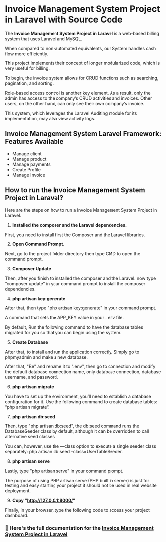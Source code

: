# Invoice Management System Project in Laravel with Source Code

The **Invoice Management System Project in Laravel** is a web-based billing system that uses Laravel and MySQL.

When compared to non-automated equivalents, our System handles cash flow more efficiently.

This project implements their concept of longer modularized code, which is very useful for billing.

To begin, the invoice system allows for CRUD functions such as searching, pagination, and sorting.

Role-based access control is another key element. As a result, only the admin has access to the company’s CRUD activities and invoices. Other users, on the other hand, can only see their own company’s invoice.

This system, which leverages the Laravel Auditing module for its implementation, may also view activity logs.

## Invoice Management System Laravel Framework: Features Available 

* Manage client
* Manage product
* Manage payments
* Create Profile
* Manage Invoice

## How to run the Invoice Management System Project in Laravel?

Here are the steps on how to run a Invoice Management System Project in Laravel.

1. **Installed the composer and the Laravel dependencies.**

First, you need to install first the Composer and the Laravel libraries.

2. **Open Command Prompt.**

Next, go to the project folder directory then type CMD to open the command prompt.

3. **Composer Update**

Then, after you finish to installed the composer and the Laravel. now type “composer update” in your command prompt to install the composer dependencies.

4. **php artisan key:generate**

After that, then type "php artisan key:generate" in your command prompt. 

A command that sets the APP_KEY value in your . env file. 

By default, Run the following command to have the database tables migrated for you so that you can begin using the system.

5. **Create Database**

After that, to install and run the application correctly. Simply go to phpmyadmin and make a new database. 

After that, "Be" and rename it to ".env", then go to connection and modify the default database connection name, only database connection, database username, and password.

6. **php artisan migrate**

You have to set up the environment, you’ll need to establish a database configuration for it. Use the following command to create database tables: “php artisan migrate“.

7. **php artisan db:seed**

Then, type "php artisan db:seed", the db:seed command runs the DatabaseSeeder class by default, although it can be overridden to call alternative seed classes. 

You can, however, use the —class option to execute a single seeder class separately: php artisan db:seed –class=UserTableSeeder.

8. **php artisan serve**

Lastly, type "php artisan serve" in your command prompt. 

The purpose of using PHP artisan serve (PHP built in server) is just for testing and easy starting your project it should not be used in real website deployment.

9. **Copy "http://127.0.0.1:8000/"**

Finally, in your browser, type the following code to access your project dashboard.

### 📌 Here's the full documentation for the [Invoice Management System Project in Laravel](https://itsourcecode.com/free-projects/laravel/invoice-management-system-project-in-laravel-with-source-code/)
